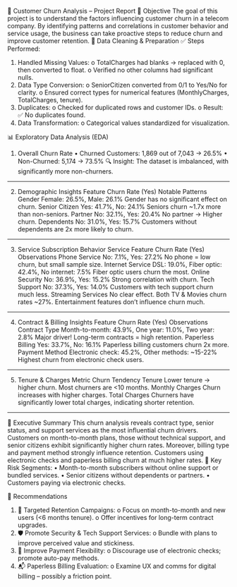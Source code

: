 📘 Customer Churn Analysis – Project Report
📌 Objective
The goal of this project is to understand the factors influencing customer churn in a telecom company. By identifying patterns and correlations in customer behavior and service usage, the business can take proactive steps to reduce churn and improve customer retention.
🧹 Data Cleaning & Preparation
✅ Steps Performed:
1.	Handled Missing Values:
o	TotalCharges had blanks → replaced with 0, then converted to float.
o	Verified no other columns had significant nulls.
2.	Data Type Conversion:
o	SeniorCitizen converted from 0/1 to Yes/No for clarity.
o	Ensured correct types for numerical features (MonthlyCharges, TotalCharges, tenure).
3.	Duplicates:
o	Checked for duplicated rows and customer IDs.
o	Result: ✅ No duplicates found.
4.	Data Transformation:
o	Categorical values standardized for visualization.







📊 Exploratory Data Analysis (EDA)
1. Overall Churn Rate
•	Churned Customers: 1,869 out of 7,043 → 26.5%
•	Non-Churned: 5,174 → 73.5%
🔍 Insight: The dataset is imbalanced, with significantly more non-churners.
________________________________________
2. Demographic Insights
Feature	Churn Rate (Yes)	Notable Patterns
Gender	Female: 26.5%, Male: 26.1%	Gender has no significant effect on churn.
Senior Citizen	Yes: 41.7%, No: 24.1%	Seniors churn ~1.7x more than non-seniors.
Partner	No: 32.1%, Yes: 20.4%	No partner → Higher churn.
Dependents	No: 31.0%, Yes: 15.7%	Customers without dependents are 2x more likely to churn.
________________________________________
3. Service Subscription Behavior
Service Feature	Churn Rate (Yes)	Observations
Phone Service	No: 7.1%, Yes: 27.2%	No phone = low churn, but small sample size.
Internet Service	DSL: 19.0%, Fiber optic: 42.4%, No internet: 7.5%	Fiber optic users churn the most.
Online Security	No: 36.9%, Yes: 15.2%	Strong correlation with churn.
Tech Support	No: 37.3%, Yes: 14.0%	Customers with tech support churn much less.
Streaming Services	No clear effect. Both TV & Movies churn rates ~27%.	Entertainment features don’t influence churn much.
________________________________________
4. Contract & Billing Insights
Feature	Churn Rate (Yes)	Observations
Contract Type	Month-to-month: 43.9%, One year: 11.0%, Two year: 2.8%	Major driver! Long-term contracts = high retention.
Paperless Billing	Yes: 33.7%, No: 16.1%	Paperless billing customers churn 2x more.
Payment Method	Electronic check: 45.2%, Other methods: ~15-22%	Highest churn from electronic check users.
________________________________________
5. Tenure & Charges
Metric	Churn Tendency
Tenure	Lower tenure → higher churn. Most churners are <10 months.
Monthly Charges	Churn increases with higher charges.
Total Charges	Churners have significantly lower total charges, indicating shorter retention.
________________________________________





📌 Executive Summary
This churn analysis reveals contract type, senior status, and support services as the most influential churn drivers. Customers on month-to-month plans, those without technical support, and senior citizens exhibit significantly higher churn rates.
Moreover, billing type and payment method strongly influence retention. Customers using electronic checks and paperless billing churn at much higher rates.
🔑 Key Risk Segments:
•	Month-to-month subscribers without online support or bundled services.
•	Senior citizens without dependents or partners.
•	Customers paying via electronic checks.

📌 Recommendations
1.	🎯 Targeted Retention Campaigns:
o	Focus on month-to-month and new users (<6 months tenure).
o	Offer incentives for long-term contract upgrades.
2.	🛡️ Promote Security & Tech Support Services:
o	Bundle with plans to improve perceived value and stickiness.
3.	🏦 Improve Payment Flexibility:
o	Discourage use of electronic checks; promote auto-pay methods.
4.	📬 Paperless Billing Evaluation:
o	Examine UX and comms for digital billing – possibly a friction point.

